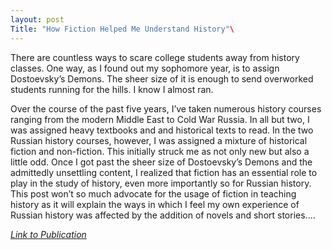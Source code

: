 ```yaml
---
layout: post
Title: "How Fiction Helped Me Understand History"\
---
```



There are countless ways to scare college students away from history classes. One way, as I found out my sophomore year, is to assign Dostoevsky’s Demons. 
The sheer size of it is enough to send overworked students running for the hills. I know I almost ran.


Over the course of the past five years, I’ve taken numerous history courses ranging from the modern Middle East to Cold War Russia. 
In all but two, I was assigned heavy textbooks and and historical texts to read. In the two Russian history courses, however, 
I was assigned a mixture of historical fiction and non-fiction. This initially struck me as not only new but also a little odd. 
Once I got past the sheer size of Dostoevsky’s Demons and the admittedly unsettling content, 
I realized that fiction has an essential role to play in the study of history, even more importantly so for Russian history. 
This post won’t so much advocate for the usage of fiction in teaching history as it will explain the ways in which I feel my own 
experience of Russian history was affected by the addition of novels and short stories....


<a href="https://en.humsub.com.pk/59/fiction-helped-understand-history/">_Link to Publication_</a>
